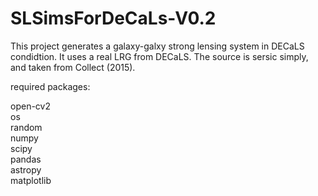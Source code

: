 # SLSimsForDeCaLs-V0.2
This project generates a galaxy-galxy strong lensing system in DECaLS condidtion. It uses a real LRG from DECaLS. The source is sersic simply, and taken from Collect (2015).

required packages:

open-cv2                 
os                
random                
numpy                
scipy                
pandas                
astropy                
matplotlib                
